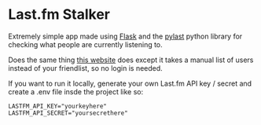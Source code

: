 # Last.fm Stalker
Extremely simple app made using [Flask](https://github.com/pallets/flask) and the [pylast](https://github.com/pylast/pylast) python library for checking what people are currently listening to.

Does the same thing [this website](https://jakeledoux.com/live/) does except it takes a manual list of users instead of your friendlist, so no login is needed.

If you want to run it locally, generate your own Last.fm API key / secret and create a .env file insde the project like so:
```
LASTFM_API_KEY="yourkeyhere"
LASTFM_API_SECRET="yoursecrethere"
```
